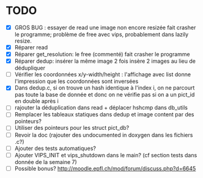 # TODO

- [x] GROS BUG : essayer de read une image non encore resizée fait crasher le programme;
      problème de free avec vips, probablement dans lazily resize.
- [x] Réparer read
- [x] Réparer get_resolution: le free (commenté) fait crasher le programme
- [x] Réparer dedup: insérer la même image 2 fois insère 2 images au lieu de dédupliquer
- [ ] Vérifier les coordonnées x/y-width/height : l'affichage avec list donne l'impression que les
  coordonnées sont inversées
- [x] Dans dedup.c, si on trouve un hash identique à l'index i, on ne parcourt pas toute
  la base de donnée et donc on ne vérifie pas si on a un pict_id en double après i
- [ ] rajouter la déduplication dans read + déplacer hshcmp dans db_utils
- [ ] Remplacer les tableaux statiques dans dedup et image content par des pointeurs?
- [ ] Utiliser des pointeurs pour les struct pict_db?
- [ ] Revoir la doc (rajouter des undocumented in doxygen dans les fichiers .c?)
- [ ] Ajouter des tests automatiques?
- [ ] Ajouter VIPS_INIT et vips_shutdown dans le main? (cf section tests dans donnée de la semaine 7)
- [ ] Possible bonus? http://moodle.epfl.ch/mod/forum/discuss.php?d=6645
